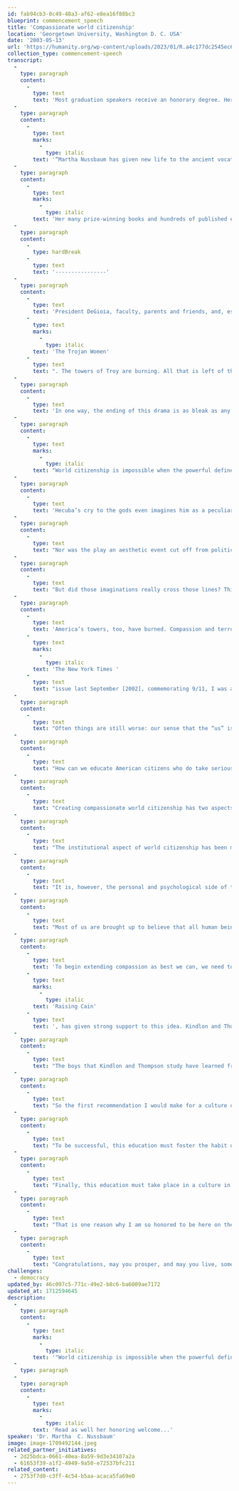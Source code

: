 ```yaml
---
id: fab94cb3-0c49-48a3-af62-e8ea16f88bc3
blueprint: commencement_speech
title: 'Compassionate world citizenship'
location: 'Georgetown University, Washington D. C. USA'
date: '2003-05-13'
url: 'https://humanity.org/wp-content/uploads/2023/01/R.a4c177dc2545ec679792303d0839e245.jpeg'
collection_type: commencement-speech
transcript:
  -
    type: paragraph
    content:
      -
        type: text
        text: 'Most graduation speakers receive an honorary degree. Here, as a deeply inspiring example of how those introductions often are phrased, is Dr. Nussbaum’s:'
  -
    type: paragraph
    content:
      -
        type: text
        marks:
          -
            type: italic
        text: '“Martha Nussbaum has given new life to the ancient vocation of the philosopher, understood as a thinker who both pursues deep questions about justice and the good and defends humanity’s highest ideals in the public forum. She has helped us see that the greatest human goods are fragile; that our emotions of love and loss, and their narrative depiction in literature, rightly record this fact; and that the capabilities for living a good human life of the most fragile and vulnerable among us, the women and children of the developing world, deserve shelter and support from their governments and from us all. Although critical of the Stoics’ assessment of our emotions, she has become a premier defender of the cosmopolitan ideal, which has come down to us from the Stoics via Immanuel Kant. Like her beloved Aristotle, Professor Nussbaum does not shrink from examining all sides of human nature. Chided for spending his time studying the movement and digestion of shellfish, Aristotle responded that ‘in every natural thing there is something wonderful.’ Having told us that story, Professor Nussbaum has gone on to examine all of humanity’s wonderful aspects, from our most sublime to what it is that we consider shameful and disgusting.'
  -
    type: paragraph
    content:
      -
        type: text
        marks:
          -
            type: italic
        text: 'Her many prize-winning books and hundreds of published essays cover topics from cosmopolitanism to cloning, from Aristotle’s Movement of Animals to Orwell’s 1984. She has contributed greatly to our understanding of the ideal of liberal education with her book, Cultivating Humanity, winner in 2002 of the Grawemeyer Award in Education. In a forthcoming work, Hiding from Humanity: Disgust, Shame, and the Law – depending on how one counts, perhaps her eleventh book – she examines how disgust and shame themselves can reflect and distort our moral judgment. For her contributions to the study of the ancients, which help us understand ourselves; for her inspired engagement with the full range of human artistic and literary achievement and her insistence on showing us how philosophy can learn from poetry; and for her passionate commitment to understanding and bettering the plight of the least fortunate, Georgetown University is proud to confer upon Martha C. Nussbaum the degree of Doctor of Humane Letters, honoris causa.”'
  -
    type: paragraph
    content:
      -
        type: hardBreak
      -
        type: text
        text: '----------------'
  -
    type: paragraph
    content:
      -
        type: text
        text: 'President DeGioia, faculty, parents and friends, and, especially, graduates: On this day of celebration, I want to ask you to pause for a minute, and to think of the ending of a tragic drama, Euripides’ '
      -
        type: text
        marks:
          -
            type: italic
        text: 'The Trojan Women'
      -
        type: text
        text: ". The towers of Troy are burning. All that is left of the once-proud city is a group of ragged women, bound for slavery, their husbands dead in battle, their sons murdered by the conquering Greeks, their daughters raped. Hecuba their queen invokes the king of the gods, using, remarkably, the language of democratic citizenship: “Son of Kronus, Council-President of Troy, father who gave us birth, do you see these undeserved sufferings that your Trojan people bear?” The Chorus answers grimly, “He sees, and yet the great city is no city. It has perished, and Troy exists no longer.” A little later, Hecuba and the Chorus conclude that the very name of their land has been wiped\_out."
  -
    type: paragraph
    content:
      -
        type: text
        text: 'In one way, the ending of this drama is as bleak as any in the history of tragic drama. Death, rape, slavery, fire destroying the towers, the city’s very name effaced from the record of history by rapacious and murderous Greeks. And yet, of course, it did not happen that way, not exactly. For the story of Troy’s fall is being enacted, some six hundred years after the event, by a company of Greek actors, in the Greek language of a Greek poet, in the presence of all the adult citizens of Athens, most powerful of Greek cities.'
  -
    type: paragraph
    content:
      -
        type: text
        marks:
          -
            type: italic
        text: "World citizenship is impossible when the powerful define their humanity in terms of possessions, rather than the goods of the soul. As the Greek philosophers long ago remarked, the goods of the soul are such that we can all strive toward them harmoniously: one person’s attainment of them reinforces, and does not undermine another’s. Material goods, by contrast, always cause conflict, especially when the goal is limitless accumulation, not merely sustenance. So world citizenship, and the compassion that supports it, must be built on the goods of the\_soul."
  -
    type: paragraph
    content:
      -
        type: text
        text: 'Hecuba’s cry to the gods even imagines him as a peculiarly Athenian type of civic official, president of the city council. So the name of the land didn’t get wiped out after all. The imaginations of the conquerors were haunted by it, transmitted it, and mourn it. Obsessively their arts repeat the events of long-ago destruction, typically inviting, as here, the audience’s compassion for the women of Troy and blame for their assailants. In its very structure the play makes a claim for the moral value of compassionate imagining, as it asks its audience to partake in the terror of a burning city, of murder and rape and slavery. Insofar as members of the audience are engaged by this drama, feeling fear and grief for the conquered city, they demonstrate the ability of compassion to cross lines of time, place, and nation – and also, in the case of most of the audience, the line of sex, perhaps more difficult yet to cross.'
  -
    type: paragraph
    content:
      -
        type: text
        text: "Nor was the play an aesthetic event cut off from political reality. The dramatic festivals of Athens were sacred festivals strongly connected to the idea of democratic deliberation,\_and the plays of Euripides were particularly well known for their engagement with contemporary events. In this case, the audience that watched The Trojan Women had recently voted to put to death the men of the rebellious colony of Melos and to enslave the women and children. Euripides invites them to contemplate the real human meaning of their actions. Compassion for the women of Troy should at least cause moral unease, reminding Athenians of the full and equal humanity of people who live in distant places, their fully human capacity for\_suffering."
  -
    type: paragraph
    content:
      -
        type: text
        text: "But did those imaginations really cross those lines? Think again of that invocation of Zeus. Trojans, if they worshipped Zeus as king of gods at all, surely did not refer to him as the president of the city council. The term prytanis is an Athenian legal term, completely unknown elsewhere. So it would appear that Hecuba is not a Trojan but a Greek. Her imagination is a Greek democratic (and mostly male) imagination. Maybe that’s a good thing, in the sense that the audience is surely invited to view her as their fellow and equal. But it still should give us pause. Did compassion really enable those Greeks to reach out and think about the real humanity of others, or did it stop short, allowing them to reaffirm the essential Greekness of everything that’s human? They are just us, and we are the ones who suffer humanly. Not those other ones, over in\_Melos."
  -
    type: paragraph
    content:
      -
        type: text
        text: 'America’s towers, too, have burned. Compassion and terror are in the fabric of our lives. And now, like the Athenians, we must grapple with the fact that we have caused devastation in foreign lands. In the lives of Americans since 9/11, we do see evidence of the good work of compassion, as Americans make real to themselves the sufferings of many different people whom they never would otherwise have thought about: bereaved families of so many national and ethnic origins, even, sometimes, Arab-Americans who have suffered unfairly from airport searches and other types of mistreatment. Sometimes our compassion even crosses the national boundary. Tragedy led many people to a new awareness of the sufferings of the women of Afghanistan, and now many of us have compassion for the people of Iraq. All too often, however, the nation is the stopping place. In '
      -
        type: text
        marks:
          -
            type: italic
        text: 'The New York Times '
      -
        type: text
        text: "issue last September [2002], commemorating 9/11, I was asked to comment on how America has changed. I wrote that Americans are becoming more curious and at least a little more knowledgeable about problems of poverty and lack of education in other parts of the world. But when my piece came out, it was on a page with about 20 other pieces, not one of which mentioned any other nation but the U. S., thus casting grave doubt, at least, on my optimistic\_contention."
  -
    type: paragraph
    content:
      -
        type: text
        text: "Often things are still worse: our sense that the “us” is all that matters can easily flip over into a demonizing of an imagined “them”, a group of outsiders who are imagined as enemies of the invulnerability and the pride of the all-important “us.” Just as parents’ compassion for their own children can all too easily slide into an attitude that promotes the defeat of other people’s children, so too with patriotism: compassion for our fellow Americans can all too easily slide over into an attitude that wants America to come out on top, defeating or subordinating other peoples or nations. Such attitudes have played an unfortunate role in much of the rhetoric surrounding the war with Iraq. We have been encouraged to be like sports fans cheering for our team, rather than as responsible world citizens trying to achieve a cooperative solution to our\_problems."
  -
    type: paragraph
    content:
      -
        type: text
        text: "How can we educate American citizens who do take seriously the reality of lives outside America, and who think of their own citizenship and its duties accordingly? Citizens who are not simply Americans, but citizens of the entire world, committed to both compassion and justice for the millions who suffer, not only from war, but from daily preventable tragedies such as malnutrition and disease? A child born in the\_U. S.\_today has life expectancy at birth of 78.6 years. A child born in Sierra Leone has life expectancy at birth of 38 years. In some African nations, 40% of the population is\_HIV\_positive, a situation perpetuated by the absence of affordable medications and suitable health infrastructure. In approximately one third of the world’s nations, less than 50% of women can read and write, a situation perpetuated by the inaction of multi-national corporations, who typically view young lives as instruments for gain, and who feel no responsibility to create educational opportunities and health care for their workforce. How can we educate American citizens who think responsibly about such problems, and America’s role in forming a world community to work on their\_solution?"
  -
    type: paragraph
    content:
      -
        type: text
        text: "Creating compassionate world citizenship has two aspects, the institutional and the personal. These must be cultivated at the same time, and they must reinforce one another. We will not get decent public attitudes without institutions that nourish the thoughts of inclusive world citizenship. But we also will not sustain those institutions, if we do not work to produce an expanded compassion in people, so that they make real to themselves the suffering of people at a\_distance."
  -
    type: paragraph
    content:
      -
        type: text
        text: "The institutional aspect of world citizenship has been much discussed, and though my proposals here go very much against the grain of the present administration and its public policies, they are familiar, and therefore can be stated briefly. We should base all our dealings with other nations on the recognition that there are binding moral norms that link us all into an international society. We should work to formalize those norms through international institutions, such as the United Nations, the International Labor Organization, the World Criminal Court, multinational alliances of many kinds, and binding agreements in areas such as environment, sex equality, and the rights of children. I believe we should not aim at a world state, and that global institutions should remain plural and decentralized, in order to protect national sovereignty, an important part of people’s right to freedom and self-determination. Nonetheless, we should work to strengthen the international institutions we already have, and to create others in particular areas. We should support these institutions with a true respect for the opinions of those who differ with us. That none of these goals is currently realized in our nation’s foreign policy, skeptical as it is of moral norms, of alliances, and of any interests outside of\_U.S.\_power, should be all too\_obvious."
  -
    type: paragraph
    content:
      -
        type: text
        text: "It is, however, the personal and psychological side of the issue on which I want to focus for the remainder of these brief remarks. Compassion is an emotion rooted, probably, in our biological heritage. But this history does not mean that compassion is devoid of thought. In fact, as Aristotle argued long ago, human compassion standardly requires three thoughts: that a serious bad thing has happened to someone else; that this bad event was not (or not entirely) the person’s own fault; and that we ourselves are vulnerable in similar ways. Thus compassion forms a psychological link between our own self-interest and the reality of another person’s good or ill. For that reason it is a morally valuable emotion – when it gets things right. Often, however, the thoughts involved in the emotion, and therefore the emotion itself, go astray, failing to link people at a distance to one’s own current possibilities and vulnerabilities. (Rousseau said that kings don’t feel compassion for their subjects because they count on never being human, subject to the vicissitudes of life.) These errors are likely to be built into the nature of compassion as it develops in childhood: we form intense attachments to the local first, and only gradually learn to have compassion for people who are outside our immediate circle. For many Americans, that expansion of concern stops at the national\_boundary."
  -
    type: paragraph
    content:
      -
        type: text
        text: "Most of us are brought up to believe that all human beings have equal worth. At least the world’s major religions and most secular philosophies tell us so. But our emotions don’t believe it. We mourn for those we know, not for those we don’t know. And most of us feel deep emotions about America, emotions we don’t feel about India, or Russia, or Rwanda. In and of itself, this narrowness of our emotional lives is probably acceptable and maybe even good. We need to built outward from meanings we understand, or else our moral life would be empty of urgency. Aristotle long ago said, plausibly, that the citizens in Plato’s ideal city, asked to care for all citizens equally, would actually care for none, since care is learned in small groups with their more intense attachments. Without families and their intense loyalties, we will have, he says, a “watery” kind of care all round. Nonetheless, when we observe how narrow and partisan our compassion usually is, we must ask how it can be educated and extended, so that the equal worth of all human beings becomes a stable psychological reality for\_us."
  -
    type: paragraph
    content:
      -
        type: text
        text: 'To begin extending compassion as best we can, we need to ask how and why local loyalties and attachments come to take in some instances an especially virulent and aggressive form, militating against a more general sympathy. I would suggest that one problem we particularly need to watch out for is a type of pathological narcissism in which the person demands complete control over all the sources of good, and a complete self-sufficiency in consequence. This pathology occurs repeatedly in human life, but perhaps it occurs with particular regularity in America, where young people are brought up to think that they are part of a nation that is on top of the world, and that they should expect to be completely in control of everything important in their lives, in consequence. Recent studies of troubled teens in America, particularly the impressive work of Dan Kindlon and Michael Thompson, in their book '
      -
        type: text
        marks:
          -
            type: italic
        text: 'Raising Cain'
      -
        type: text
        text: ', has given strong support to this idea. Kindlon and Thompson focus on boys, and they do believe that the problems they bring to light have a gendered aspect, but they are also signs of more general cultural problems.'
  -
    type: paragraph
    content:
      -
        type: text
        text: "The boys that Kindlon and Thompson study have learned from their culture that real men should be controlling, self-sufficient, dominant. They should never have, and certainly never admit to, fear and weakness. The consequence of this deformed expectation, Kindlon and Thompson show, is that these boys come to lack an understanding of their own vulnerabilities, needs and fears, weaknesses that all human beings share. They lack the language in which to characterize their own inner world, and they are by the same token clumsy interpreters of the emotions and inner lives of others. This emotional illiteracy is closely connected to aggression, as fear is turned outward, with little real understanding of the meaning of aggressive words and acts for the feelings of others. It is more than a little unfortunate that the foreign policy of our nation is at times expressed, today, in terms that reinforce these pathologies: we won’t let anyone threaten our preeminence, we’ll strike first against them,\_etc."
  -
    type: paragraph
    content:
      -
        type: text
        text: "So the first recommendation I would make for a culture of extended compassion is one that was also made by Rousseau. It is, that an education in common human weakness and vulnerability should be a very profound part of the education of all young people. Especially when they are at the crucial time when they are on the verge of adulthood, young people should learn to be tragic spectators, and to understand with increasing subtlety and responsiveness the predicaments to which human life is prone. Through stories and dramas, history, film, the study of philosophical and religious ethics, and the study of the global economic system, they should get the habit of decoding the suffering of another, and this decoding should deliberately lead them into lives both near and\_far."
  -
    type: paragraph
    content:
      -
        type: text
        text: "To be successful, this education must foster the habit of critical thinking, rooting out the inconsistencies of self-serving ethical thought; this suggests a key role for religious and secular philosophy. And it must also nourish the imagination; this suggests a key role for the arts. Third, it must offer much more knowledge of the world: the major world religions, economic conditions in developing countries, the deprivations with which a large proportion of the world’s people live from day to\_day."
  -
    type: paragraph
    content:
      -
        type: text
        text: "Finally, this education must take place in a culture in which materialism and greed are powerfully and pervasively criticized. World citizenship is impossible when the powerful define their humanity in terms of possessions, rather than the goods of the soul. As the Greek philosophers long ago remarked, the goods of the soul are such that we can all strive toward them harmoniously: one person’s attainment of them reinforces, and does not undermine another’s. Material goods, by contrast, always cause conflict, especially when the goal is limitless accumulation, not merely sustenance. So world citizenship, and the compassion that supports it, must be built on the goods of the\_soul."
  -
    type: paragraph
    content:
      -
        type: text
        text: "That is one reason why I am so honored to be here on the campus of America’s oldest and most distinguished Catholic university, and why I typically feel so much at home when I lecture in Catholic universities: because there is a shared understanding that the soul comes first, and that possessions are tools. That understanding (which is also formative in my own religion) is a non-negotiable basis for compassionate citizenship in today’s world. Are such ideas understood in our government? Not fully, I believe, even though our leadership portrays itself as Christian. On this day of celebration, let Hecuba’s cry for compassion and justice echo in our hearts, calling us to a life that challenges entrenched complacency and greed, and the violence that so often grows out of that greed, working against the recalcitrance of the world to make compassionate citizenship not just an ideal but a\_reality."
  -
    type: paragraph
    content:
      -
        type: text
        text: "Congratulations, may you prosper, and may you live, some day, in a world of justice for\_all."
challenges:
  - democracy
updated_by: 46c097c5-771c-49e2-b8c6-ba6009ae7172
updated_at: 1712594645
description:
  -
    type: paragraph
    content:
      -
        type: text
        marks:
          -
            type: italic
        text: '"World citizenship is impossible when the powerful define their humanity in terms of possessions, rather than the goods of the soul. As the Greek philosophers long ago remarked, the goods of the soul are such that we can all strive toward them harmoniously: one person’s attainment of them reinforces, and does not undermine another’s. Material goods, by contrast, always cause conflict, especially when the goal is limitless accumulation, not merely sustenance."'
  -
    type: paragraph
  -
    type: paragraph
    content:
      -
        type: text
        marks:
          -
            type: italic
        text: 'Read as well her honoring welcome...'
speaker: 'Dr. Martha  C. Nussbaum'
image: image-1709492144.jpeg
related_partner_initiatives:
  - 2d25bdca-0661-40ea-8a59-9d3e34107a2a
  - 61653f39-a1f2-4949-9a50-e72537bfc211
related_content:
  - 2753f7d0-c3ff-4c54-b5aa-acaca5fa69e0
---
```

